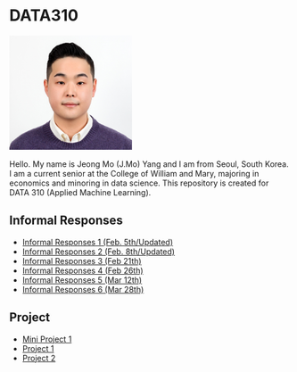 # DATA310

<img src="headpic.jpg" width="220" height="205">

Hello. My name is Jeong Mo (J.Mo) Yang and I am from Seoul, South Korea. I am a current senior at the College of William and Mary, majoring in economics and minoring in data science. This repository is created for DATA 310 (Applied Machine Learning). 

## Informal Responses
* [Informal Responses 1 (Feb. 5th/Updated)](Feb_5th_Assignment.md)
* [Informal Responses 2 (Feb. 8th/Updated)](Assignment2.md)
* [Informal Responses 3 (Feb 21th)](informal_3.md)
* [Informal Responses 4 (Feb 26th)](informal_4.md)
* [Informal Responses 5 (Mar 12th)](informal_5.md)
* [Informal Responses 6 (Mar 28th)](informal_6.md)

## Project
* [Mini Project 1](MiniProject1.md) 
* [Project 1](Project1.md)
* [Project 2](project2.md)
